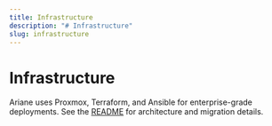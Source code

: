 ```yaml
---
title: Infrastructure
description: "# Infrastructure"
slug: infrastructure
---
```




# Infrastructure

Ariane uses Proxmox, Terraform, and Ansible for enterprise-grade deployments. See the [README](../../../infrastructure/README.md) for architecture and migration details.
